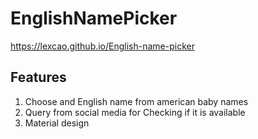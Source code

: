 # EnglishNamePicker

https://lexcao.github.io/English-name-picker

## Features
1. Choose and English name from american baby names
2. Query from social media for Checking if it is available
3. Material design
